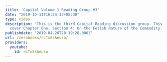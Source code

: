 ```yaml
---
title: 'Capital Volume 1 Reading Group #3'
date: "2019-10-11T16:24:13+08:00"
type: video
description: 'This is the third Capital Reading discussion group. This time we''ll
  cover Chapter One, Section 4: On the Fetish Nature of the Commodity.'
publishdate: "2019-04-20T20:19:28.000Z"
url: /zerobooks/rLTx8rAeuso/
providers:
  youtube:
    id: rLTx8rAeuso
---
```

